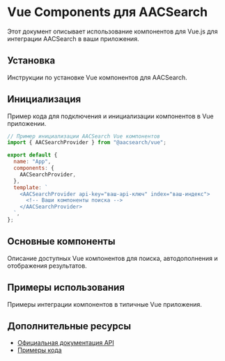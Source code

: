 # Vue Components для AACSearch

Этот документ описывает использование компонентов для Vue.js для интеграции AACSearch в ваши приложения.

## Установка

Инструкции по установке Vue компонентов для AACSearch.

## Инициализация

Пример кода для подключения и инициализации компонентов в Vue приложении.

```javascript
// Пример инициализации AACSearch Vue компонентов
import { AACSearchProvider } from "@aacsearch/vue";

export default {
  name: "App",
  components: {
    AACSearchProvider,
  },
  template: `
    <AACSearchProvider api-key="ваш-api-ключ" index="ваш-индекс">
      <!-- Ваши компоненты поиска -->
    </AACSearchProvider>
  `,
};
```

## Основные компоненты

Описание доступных Vue компонентов для поиска, автодополнения и отображения результатов.

## Примеры использования

Примеры интеграции компонентов в типичные Vue приложения.

## Дополнительные ресурсы

- [Официальная документация API](./../../api/quickstart.md)
- [Примеры кода](./../../examples/README.md)
